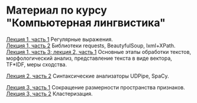 # Материал по курсу "Компьютерная лингвистика"

[Лекция 1, часть 1](https://github.com/klyshinsky/NLP_VVSU_2021/blob/main/Lecture_20210302_1_regexp.ipynb) Регулярные выражения.  
[Лекция 1, часть 2](https://github.com/klyshinsky/NLP_VVSU_2021/blob/main/Lecture_20210302_2_requests.ipynb) Библиотеки requests, BeautyfulSoup, lxml+XPath.  
[Лекция 1, часть 3; лекция 2, часть 1](https://github.com/klyshinsky/NLP_VVSU_2021/blob/main/Lecture_20210302_3_text_processing.ipynb) Основные этапы обработки текстов, морфологический анализ, представление текста в виде вектора, TF*IDF, меры сходства. 

[Лекция 2, часть 2](https://github.com/klyshinsky/NLP_VVSU_2021/blob/main/Lecture_20210406_Parser.ipynb) Синтаксические анализаторы UDPipe, SpaCy.

[Лекция 3, часть 1](https://github.com/klyshinsky/NLP_VVSU_2021/blob/main/Lecture_20210413_1_Reduce_space.ipynb) Сокращение размерности пространства признаков.
[Лекция 3, часть 2](https://github.com/klyshinsky/NLP_VVSU_2021/blob/main/Lecture_20210413_2_Clustering.ipynb) Кластеризация.



